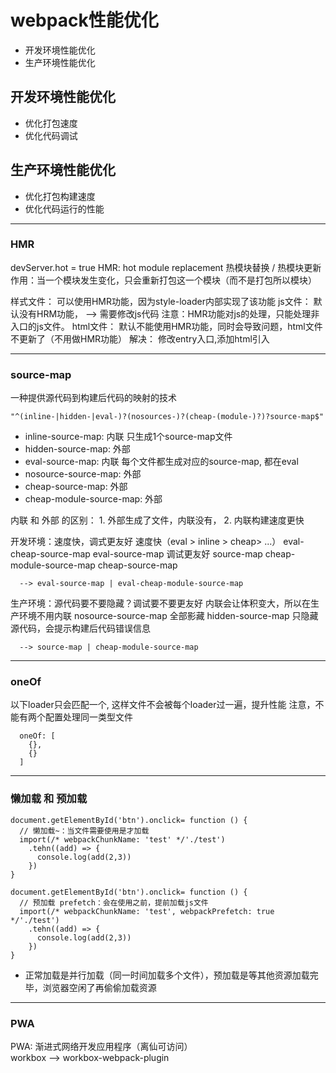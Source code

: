 # webpack性能优化

* 开发环境性能优化
* 生产环境性能优化

## 开发环境性能优化
* 优化打包速度
* 优化代码调试

## 生产环境性能优化
* 优化打包构建速度
* 优化代码运行的性能
---
### HMR
devServer.hot = true
HMR: hot module replacement 热模块替换 / 热模块更新
作用：当一个模块发生变化，只会重新打包这一个模块（而不是打包所以模块）

 样式文件：  可以使用HMR功能，因为style-loader内部实现了该功能
 js文件：    默认没有HRM功能， --> 需要修改js代码
     注意：HMR功能对js的处理，只能处理非入口的js文件。
 html文件：  默认不能使用HMR功能，同时会导致问题，html文件不更新了（不用做HMR功能）
     解决： 修改entry入口,添加html引入

---

### source-map

 一种提供源代码到构建后代码的映射的技术
 ``` 
 "^(inline-|hidden-|eval-)?(nosources-)?(cheap-(module-)?)?source-map$"
 ```
 
 * inline-source-map:       内联    只生成1个source-map文件
 * hidden-source-map:       外部
 * eval-source-map:         内联    每个文件都生成对应的source-map, 都在eval
 * nosource-source-map:     外部
 * cheap-source-map:        外部
 * cheap-module-source-map: 外部
  
  内联 和 外部 的区别： 1. 外部生成了文件，内联没有， 2. 内联构建速度更快
  
  开发环境：速度快，调式更友好
    速度快（eval > inline > cheap> ...）
      eval-cheap-source-map
      eval-source-map
    调试更友好
      source-map
      cheap-module-source-map
      cheap-source-map
       
      --> eval-source-map | eval-cheap-module-source-map
  
  生产环境：源代码要不要隐藏？调试要不要更友好
    内联会让体积变大，所以在生产环境不用内联
    nosource-source-map   全部影藏
    hidden-source-map    只隐藏源代码，会提示构建后代码错误信息
    
      --> source-map | cheap-module-source-map

---
### oneOf
  以下loader只会匹配一个, 这样文件不会被每个loader过一遍，提升性能
  注意，不能有两个配置处理同一类型文件
```
  oneOf: [
    {},
    {}
  ]
```
---

### 懒加载 和 预加载
```
document.getElementById('btn').onclick= function () {
  // 懒加载~：当文件需要使用是才加载
  import(/* webpackChunkName: 'test' */'./test')
    .tehn((add) => {
      console.log(add(2,3))
    })
}

document.getElementById('btn').onclick= function () {
  // 预加载 prefetch：会在使用之前，提前加载js文件
  import(/* webpackChunkName: 'test', webpackPrefetch: true */'./test')
    .tehn((add) => {
      console.log(add(2,3))
    })
}
```

* 正常加载是并行加载（同一时间加载多个文件），预加载是等其他资源加载完毕，浏览器空闲了再偷偷加载资源

---

### PWA

PWA: 渐进式网络开发应用程序（离仙可访问）  
workbox --> workbox-webpack-plugin